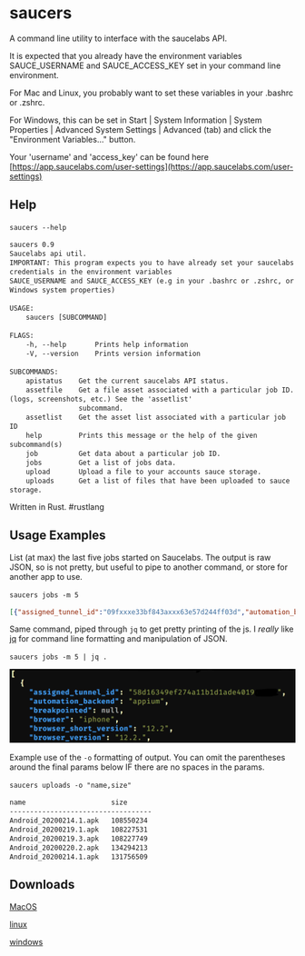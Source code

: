 # saucers

A command line utility to interface with the saucelabs API.

It is expected that you already have the environment variables SAUCE_USERNAME and SAUCE_ACCESS_KEY set in your command line environment. 

For Mac and Linux, you probably want to set these variables in your .bashrc or .zshrc.

For Windows, this can be set in Start | System Information | System Properties | Advanced System Settings | Advanced (tab) and click the "Environment Variables..." button.

Your 'username' and 'access_key' can be found here [https://app.saucelabs.com/user-settings](https://app.saucelabs.com/user-settings)

## Help

`saucers --help`

```text
saucers 0.9
Saucelabs api util.
IMPORTANT: This program expects you to have already set your saucelabs credentials in the environment variables
SAUCE_USERNAME and SAUCE_ACCESS_KEY (e.g in your .bashrc or .zshrc, or Windows system properties)

USAGE:
    saucers [SUBCOMMAND]

FLAGS:
    -h, --help       Prints help information
    -V, --version    Prints version information

SUBCOMMANDS:
    apistatus    Get the current saucelabs API status.
    assetfile    Get a file asset associated with a particular job ID. (logs, screenshots, etc.) See the 'assetlist'
                 subcommand.
    assetlist    Get the asset list associated with a particular job ID
    help         Prints this message or the help of the given subcommand(s)
    job          Get data about a particular job ID.
    jobs         Get a list of jobs data.
    upload       Upload a file to your accounts sauce storage.
    uploads      Get a list of files that have been uploaded to sauce storage.
```

Written in Rust. #rustlang

## Usage Examples

List (at max) the last five jobs started on Saucelabs. The output is raw JSON, so is not pretty, but useful to pipe to another command, or store for another app to use.

`saucers jobs -m 5`

```json
[{"assigned_tunnel_id":"09fxxxe33bf843axxx63e57d244ff03d","automation_backend":"appium","breakpointed":null,"browser":"iphone","browser_short_version":"12.2","browser_version":"12.2.","build":"ExampleJobName","command_counts":null,"commands_not_successful":0,"consolidated_status":"in progress","container":false,"creation_time":1582650601,"custom-data":null,"deletion_time":null,"end_time":null,"error":null,"id":"0f511bd9e69e41e297eba599d29cxxxx","log_url":"https://assets.saucelabs.com/jobs/0f511bd9e69e41e297eba599d29cxxxx/selenium-server.log","modification_time":1582650602,"name":null,"os":"Mac 10.14","owner":"exampleOwner","passed":null,"performance_enabled":null,"proxied":true,"proxy_host":"10.119.25.77","public":"team","record_screenshots":true,"record_video":true,"start_time":1582650602,"status":"in progress","tags":["stage","ios","20200214.7","02/25/2020 04:58:09 pm"],"video_url":"https://assets.saucelabs.com/jobs/0f511bd9e69e41e297eba599d29cxxxx/video.flv"},{"assigned_tunnel_id":"ba56584d6b334e118100746eb0e477db","automation_backend":"appium","breakpointed":null,"browser":"iphone","browser_short_version":"12.2","browser_version":"12.2.","build":"ExampleJobName","command_counts":null,"commands_not_successful":0,"consolidated_status":"in progress","container":false,"creation_time":1582650587,"custom-data":null,"deletion_time":null,"end_time":null,"error":null,"id":"0f511bd9e69e41e297eba599d29cxxxx","log_url":"https://assets.saucelabs.com/jobs/0f511bd9e69e41e297eba599d29cxxxx/selenium-server.log","modification_time":1582650588,"name":null,"os":"Mac 10.14","owner":"exampleOwner","passed":null,"performance_enabled":null,"proxied":true,"proxy_host":"10.119.49.230","public":"team","record_screenshots":true,"record_video":true,"start_time":1582650587,"status":"in progress","tags":["stage","ios","20200214.7","02/25/2020 04:58:09 pm"],"video_url":"https://assets.saucelabs.com/jobs/0f511bd9e69e41e297eba599d29cxxxx/video.flv"},{"assigned_tunnel_id":"d42054b285d54d528ca42546191b02a7","automation_backend":"appium","breakpointed":null,"browser":"android","browser_short_version":"8.0","browser_version":"8.0.","build":"ExampleJobName","command_counts":null,"commands_not_successful":0,"consolidated_status":"in progress","container":false,"creation_time":1582650579,"custom-data":null,"deletion_time":null,"end_time":null,"error":null,"id":"0f511bd9e69e41e297eba599d29cxxxx","log_url":"https://assets.saucelabs.com/jobs/0f511bd9e69e41e297eba599d29cxxxx/selenium-server.log","modification_time":1582650602,"name":null,"os":"Linux","owner":"exampleOwner","passed":null,"performance_enabled":null,"proxied":true,"proxy_host":"10.119.41.101","public":"team","record_screenshots":true,"record_video":true,"start_time":1582650582,"status":"in progress","tags":["stage","android","20200214.1","02/25/2020 04:51:17 pm"],"video_url":"https://assets.saucelabs.com/jobs/0f511bd9e69e41e297eba599d29cxxxx/video.flv"},{"assigned_tunnel_id":"09fxxxe33bf843axxx63e57d244ff03d","automation_backend":"appium","breakpointed":null,"browser":"iphone","browser_short_version":"12.2","browser_version":"12.2.","build":"ExampleJobName","command_counts":null,"commands_not_successful":0,"consolidated_status":"in progress","container":false,"creation_time":1582650572,"custom-data":null,"deletion_time":null,"end_time":null,"error":null,"id":"0f511bd9e69e41e297eba599d29cxxxx","log_url":"https://assets.saucelabs.com/jobs/0f511bd9e69e41e297eba599d29cxxxx/selenium-server.log","modification_time":1582650597,"name":null,"os":"Mac 10.14","owner":"exampleOwner","passed":null,"performance_enabled":null,"proxied":true,"proxy_host":"10.119.25.77","public":"team","record_screenshots":true,"record_video":true,"start_time":1582650572,"status":"in progress","tags":["stage","ios","20200214.7","02/25/2020 04:58:09 pm"],"video_url":"https://assets.saucelabs.com/jobs/0f511bd9e69e41e297eba599d29cxxxx/video.flv"},{"assigned_tunnel_id":"09fxxxe33bf843axxx63e57d244ff03d","automation_backend":"appium","breakpointed":null,"browser":"iphone","browser_short_version":"12.2","browser_version":"12.2.","build":"ExampleJobName","command_counts":null,"commands_not_successful":0,"consolidated_status":"in progress","container":false,"creation_time":1582650568,"custom-data":null,"deletion_time":null,"end_time":null,"error":null,"id":"0f511bd9e69e41e297eba599d29cxxxx","log_url":"https://assets.saucelabs.com/jobs/0f511bd9e69e41e297eba599d29cxxxx/selenium-server.log","modification_time":1582650590,"name":null,"os":"Mac 10.14","owner":"exampleOwner","passed":null,"performance_enabled":null,"proxied":true,"proxy_host":"10.119.25.77","public":"team","record_screenshots":true,"record_video":true,"start_time":1582650569,"status":"in progress","tags":["stage","ios","20200214.7","02/25/2020 04:58:09 pm"],"video_url":"https://assets.saucelabs.com/jobs/0f511bd9e69e41e297eba599d29cxxxx/video.flv"}]
```

Same command, piped through `jq` to get pretty printing of the js. I _really_ like [jq](https://stedolan.github.io/jq/) for command line formatting and manipulation of JSON.

`saucers jobs -m 5 | jq .`

![Example of output piped into "jq"](docs/images/saucers-jq-example-output.png)

Example use of the `-o` formatting of output. You can omit the parentheses around the final params below IF there are no spaces in the params.

`saucers uploads -o "name,size"`

```
name                     size
-----------------------------------
Android_20200214.1.apk   108550234
Android_20200219.1.apk   108227531
Android_20200219.3.apk   108227749
Android_20200220.2.apk   134294213
Android_20200214.1.apk   131756509
```


## Downloads

[MacOS](raw/master/bin/macos/saucers)

[linux](raw/master/bin/linux/saucers)

[windows](raw/master/bin/windows/saucers.exe)
